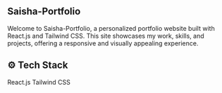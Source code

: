 ## Saisha-Portfolio

Welcome to Saisha-Portfolio, a personalized portfolio website built with React.js and Tailwind CSS. This site showcases my work, skills, and projects, offering a responsive and visually appealing experience.

## ⚙️ Tech Stack

React.js
Tailwind CSS

